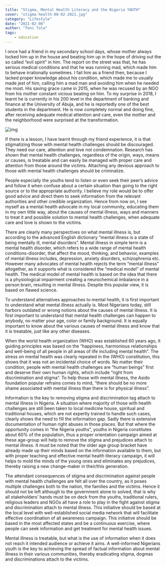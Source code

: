 ```yaml
---
title: "Stigma, Mental Health Literacy and the Nigeria YOUTH"
cover: "stigma-health-08-02-2021.jpg"
category: "Lifestyle"
date: "2021-02-08"
author: "Toni Tola"
tags:
    - education  
---
```


I once had a friend in my secondary school days, whose mother always locked him up in the house and beating him up in the hope of driving out the so called “evil spirit” in him. The report on the street was that, he has serious medical conditions and that he was running mad, which made him to behave irrationally sometimes. I fail him as a friend then, because I lacked proper knowledge about his condition, which made me to usually made jest of him, calling him a mad man and avoiding him when he needed me most. His saving grace came in 2015, when he was recused by an NGO from his mother constant vicious beating on him. To my surprise in 2018, I learnt he is currently in his 200 level in the department of banking and finance at the University of Abuja, and he is reportedly one of the best students in the department. He is now completely normal and doing fine, after receiving adequate medical attention and care, even the mother and the neighborhood were surprised at the transformation.

![img](https://imgur.com/6OYhRwU.jpg)

If there is a lesson, I have learnt through my friend experience, it is that stigmatizing those with mental health challenges should be discouraged. They need our care, attention and love not condemnation. Research has shown that mental health challenges, regardless of the origin, ways, means or causes, is treatable and can easily be managed with proper care and attention from those around the victims. Attaching any devious approach to those with mental health challenges should be criminalize.

People especially the youths tend to listen or even seek their peer’s advice and follow it when confuse about a certain situation than going to the right source or to the appropriate authority. I believe my role would be to offer good advice and direct them to seek information from the relevant authorities and other credible organization. Hence from now on, I see myself as a mental health advocate in my local community, educating them in my own little way, about the causes of mental illness, ways and manners to treat it and possible solution to mental health challenges, when adequate care and love is shown to the victims.

There are clearly many perspectives on what mental illness is, but according to the advanced English dictionary “mental illness is a state of being mentally ill, mental disorders”. Mental illness in simple term is a mental health disorder, which refers to a wide range of mental health conditions-disorder, that affect the mood, thinking, and behavior, examples of mental illness includes, depression, anxiety disorders, schizophrenia etc. However many advocates of mental health rejects the term “mental illness” altogether, as it supports what is considered the “medical model” of mental health. The medical model of mental health is based on the idea that there is a physiological impairment creating a neurochemical imbalance in a person brain, resulting in mental illness. Despite this popular view, it is based on flawed science.

To understand alternatives approaches to mental health, it is first important to understand what mental illness actually is. Most Nigerians today, still harbors outdated or wrong notions about the causes of mental illness. It is first important to understand that mental health challenges can happen to anybody, no matter your age, color or family background. It is equally important to know about the various causes of mental illness and know that it is treatable, just like any other diseases.

When the world health organization (WHO) was established 60 years ago, it guiding principles was based on the “happiness, harmonious relationships and well-being of all people in all areas of life including mental health”. The stress on mental health was clearly repeated in the (WHO) constitution, this shows that it was not an incidental choice of words. No matter their condition, people with mental health challenges are “human beings” first and deserve their own human rights, which include “right from discrimination and stigma”. To help those with mental illness, the Asido foundation popular refrains comes to mind, “there should be no more shame associated with mental illness than there is for physical illness”.

Information is the key to removing stigma and discrimination tag attach to mental illness in Nigeria. A situation where majority of those with health challenges are still been taken to local medicine house, spiritual and traditional houses, which are not expertly trained to handle such cases, clearly shows the need to fill the information gap. Sadly there is extensive documentation of human right abuses in those places. But that where the opportunity comes in “the Nigeria youths”, youths in Nigeria constitutes about 60% of the population, thus a proper orientation campaign aimed at these age-group will help to remove the stigma and prejudices attach to mental illness. It must be noted that the older age group bracket have already made up their minds based on the information available to them, but with proper teaching and effective mental health literacy campaign, it will helps to mold the minds of the young ones and eliminates any prejudices, thereby raising a new change-maker in their/this generation.   
 
The attendant consequences of stigma and discrimination against people with mental health challenges are felt all over the country, as it poses multiple challenges both to the nation, the families and the victims. Hence it should not be left although to the government alone to solved, that is why all stakeholders’ hands must be on deck from the youths, traditional rulers, religious leaders and NGOs all have a role to play in the fight against stigma and discrimination attach to mental illness. This initiative should be based at the local level with well-established social media network that will facilitate effective coordination of all awareness campaign. This initiative should be based in the most affected states and be a continuous exercise, where people can seek information and get treatment for mental health issues.

Mental illness is treatable, but what is the use of information when it does not reach it intended audience or achieve it aims. A well-informed Nigerians youth is the key to achieving the spread of factual information about mental illness in their various communities, thereby eradicating stigma, dogmas and discriminations attach to the victims. 
